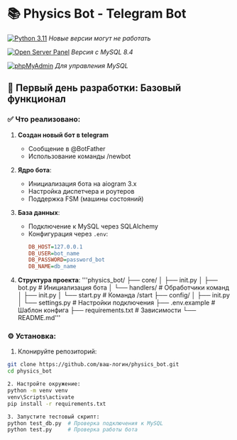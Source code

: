 # 📚 Physics Bot - Telegram Bot

[![Python 3.11](https://img.shields.io/badge/Python-3.11+-blue)](https://www.python.org/downloads/windows/)  *Новые версии могут не работать*

[![Open Server Panel](https://img.shields.io/badge/Open_Server-5.3.8-lightgrey)](https://ospanel.io/)  *Версия с MySQL 8.4*

[![phpMyAdmin](https://img.shields.io/badge/phpMyAdmin-5.2.1-orange)](https://www.phpmyadmin.net/)  *Для управления MySQL*


## 🚀 Первый день разработки: Базовый функционал

### ✅ Что реализовано:
1. **Создан новый бот в telegram**
   - Сообщение в @BotFather
   - Использование команды /newbot
     
2. **Ядро бота**:
   - Инициализация бота на aiogram 3.x
   - Настройка диспетчера и роутеров
   - Поддержка FSM (машины состояний)

3. **База данных**:
   - Подключение к MySQL через SQLAlchemy
   - Конфигурация через `.env`:
     ```ini
     DB_HOST=127.0.0.1
     DB_USER=bot_name
     DB_PASSWORD=password_bot
     DB_NAME=db_name
     ```

4. **Структура проекта**: 
'''physics_bot/ 
├── core/
│ ├── init.py
│ ├── bot.py         # Инициализация бота
│ └── handlers/      # Обработчики команд
│     ├── init.py
│     └── start.py   # Команда /start
├── config/
│ ├── init.py 
│ └── settings.py    # Настройки подключения
├── .env.example     # Шаблон конфига
├── requirements.txt # Зависимости
└── README.md'''



### ⚙️ Установка:
1. Клонируйте репозиторий:
```bash
git clone https://github.com/ваш-логин/physics_bot.git
cd physics_bot

2. Настройте окружение:
python -m venv venv
venv\Scripts\activate
pip install -r requirements.txt

3. Запустите тестовый скрипт:
python test_db.py  # Проверка подключения к MySQL
python test.py     # Проверка работы бота

